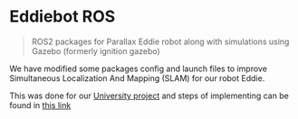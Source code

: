 # Eddiebot ROS

> ROS2 packages for Parallax Eddie robot along with simulations using Gazebo (formerly ignition gazebo)

We have modified some packages config and launch files to improve Simultaneous Localization And Mapping (SLAM) for our robot Eddie.

This was done for our [University project](https://github.com/arashsm79/robotics-lab/tree/main/Project) and steps of implementing can be found in [this link](https://github.com/redHaunter/eddiebot-documents/tree/main)
